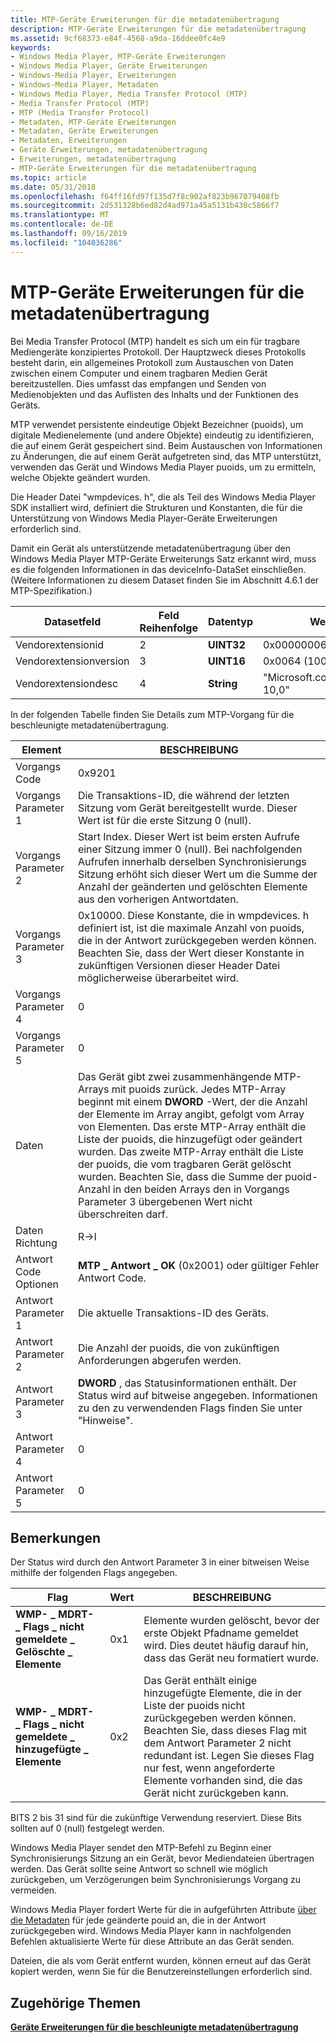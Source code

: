 ```yaml
---
title: MTP-Geräte Erweiterungen für die metadatenübertragung
description: MTP-Geräte Erweiterungen für die metadatenübertragung
ms.assetid: 9cf68373-e84f-4568-a9da-16ddee0fc4e9
keywords:
- Windows Media Player, MTP-Geräte Erweiterungen
- Windows Media Player, Geräte Erweiterungen
- Windows-Media Player, Erweiterungen
- Windows-Media Player, Metadaten
- Windows Media Player, Media Transfer Protocol (MTP)
- Media Transfer Protocol (MTP)
- MTP (Media Transfer Protocol)
- Metadaten, MTP-Geräte Erweiterungen
- Metadaten, Geräte Erweiterungen
- Metadaten, Erweiterungen
- Geräte Erweiterungen, metadatenübertragung
- Erweiterungen, metadatenübertragung
- MTP-Geräte Erweiterungen für die metadatenübertragung
ms.topic: article
ms.date: 05/31/2018
ms.openlocfilehash: f64ff16fd97f135d7f8c902af823b967079408fb
ms.sourcegitcommit: 2d531328b6ed82d4ad971a45a5131b430c5866f7
ms.translationtype: MT
ms.contentlocale: de-DE
ms.lasthandoff: 09/16/2019
ms.locfileid: "104036286"
---
```

# <a name="mtp-device-extensions-for-metadata-transfer"></a>MTP-Geräte Erweiterungen für die metadatenübertragung

Bei Media Transfer Protocol (MTP) handelt es sich um ein für tragbare Mediengeräte konzipiertes Protokoll. Der Hauptzweck dieses Protokolls besteht darin, ein allgemeines Protokoll zum Austauschen von Daten zwischen einem Computer und einem tragbaren Medien Gerät bereitzustellen. Dies umfasst das empfangen und Senden von Medienobjekten und das Auflisten des Inhalts und der Funktionen des Geräts.

MTP verwendet persistente eindeutige Objekt Bezeichner (puoids), um digitale Medienelemente (und andere Objekte) eindeutig zu identifizieren, die auf einem Gerät gespeichert sind. Beim Austauschen von Informationen zu Änderungen, die auf einem Gerät aufgetreten sind, das MTP unterstützt, verwenden das Gerät und Windows Media Player puoids, um zu ermitteln, welche Objekte geändert wurden.

Die Header Datei "wmpdevices. h", die als Teil des Windows Media Player SDK installiert wird, definiert die Strukturen und Konstanten, die für die Unterstützung von Windows Media Player-Geräte Erweiterungen erforderlich sind.

Damit ein Gerät als unterstützende metadatenübertragung über den Windows Media Player MTP-Geräte Erweiterungs Satz erkannt wird, muss es die folgenden Informationen in das deviceInfo-DataSet einschließen. (Weitere Informationen zu diesem Dataset finden Sie im Abschnitt 4.6.1 der MTP-Spezifikation.)



| Datasetfeld          | Feld Reihenfolge | Datentyp  | Wert                       |
|------------------------|-------------|------------|-----------------------------|
| Vendorextensionid      | 2           | **UINT32** | 0x00000006                  |
| Vendorextensionversion | 3           | **UINT16** | 0x0064 (100)                |
| Vendorextensiondesc    | 4           | **String** | "Microsoft.com/WMPPD: 10,0" |



 

In der folgenden Tabelle finden Sie Details zum MTP-Vorgang für die beschleunigte metadatenübertragung.



| Element                  | BESCHREIBUNG                                                                                                                                                                                                                                                                                                                                                                                                                                                                                            |
|-----------------------|--------------------------------------------------------------------------------------------------------------------------------------------------------------------------------------------------------------------------------------------------------------------------------------------------------------------------------------------------------------------------------------------------------------------------------------------------------------------------------------------------------|
| Vorgangs Code        | 0x9201                                                                                                                                                                                                                                                                                                                                                                                                                                                                                                 |
| Vorgangs Parameter 1 | Die Transaktions-ID, die während der letzten Sitzung vom Gerät bereitgestellt wurde. Dieser Wert ist für die erste Sitzung 0 (null).                                                                                                                                                                                                                                                                                                                                                                                       |
| Vorgangs Parameter 2 | Start Index. Dieser Wert ist beim ersten Aufrufe einer Sitzung immer 0 (null). Bei nachfolgenden Aufrufen innerhalb derselben Synchronisierungs Sitzung erhöht sich dieser Wert um die Summe der Anzahl der geänderten und gelöschten Elemente aus den vorherigen Antwortdaten.                                                                                                                                                                                                                                             |
| Vorgangs Parameter 3 | 0x10000. Diese Konstante, die in wmpdevices. h definiert ist, ist die maximale Anzahl von puoids, die in der Antwort zurückgegeben werden können. Beachten Sie, dass der Wert dieser Konstante in zukünftigen Versionen dieser Header Datei möglicherweise überarbeitet wird.                                                                                                                                                                                                                                                                                     |
| Vorgangs Parameter 4 | 0                                                                                                                                                                                                                                                                                                                                                                                                                                                                                                      |
| Vorgangs Parameter 5 | 0                                                                                                                                                                                                                                                                                                                                                                                                                                                                                                      |
| Daten                  | Das Gerät gibt zwei zusammenhängende MTP-Arrays mit puoids zurück. Jedes MTP-Array beginnt mit einem **DWORD** -Wert, der die Anzahl der Elemente im Array angibt, gefolgt vom Array von Elementen. Das erste MTP-Array enthält die Liste der puoids, die hinzugefügt oder geändert wurden. Das zweite MTP-Array enthält die Liste der puoids, die vom tragbaren Gerät gelöscht wurden. Beachten Sie, dass die Summe der puoid-Anzahl in den beiden Arrays den in Vorgangs Parameter 3 übergebenen Wert nicht überschreiten darf.<br/> |
| Daten Richtung        | R->I                                                                                                                                                                                                                                                                                                                                                                                                                                                                                                |
| Antwort Code Optionen | **MTP \_ Antwort \_ OK** (0x2001) oder gültiger Fehler Antwort Code.                                                                                                                                                                                                                                                                                                                                                                                                                                           |
| Antwort Parameter 1  | Die aktuelle Transaktions-ID des Geräts.                                                                                                                                                                                                                                                                                                                                                                                                                                                                   |
| Antwort Parameter 2  | Die Anzahl der puoids, die von zukünftigen Anforderungen abgerufen werden.                                                                                                                                                                                                                                                                                                                                                                                                                                   |
| Antwort Parameter 3  | **DWORD** , das Statusinformationen enthält. Der Status wird auf bitweise angegeben. Informationen zu den zu verwendenden Flags finden Sie unter "Hinweise".                                                                                                                                                                                                                                                                                                                                                                     |
| Antwort Parameter 4  | 0                                                                                                                                                                                                                                                                                                                                                                                                                                                                                                      |
| Antwort Parameter 5  | 0                                                                                                                                                                                                                                                                                                                                                                                                                                                                                                      |



 

## <a name="remarks"></a>Bemerkungen

Der Status wird durch den Antwort Parameter 3 in einer bitweisen Weise mithilfe der folgenden Flags angegeben.



| Flag                                             | Wert | BESCHREIBUNG                                                                                                                                                                                                                          |
|--------------------------------------------------|-------|--------------------------------------------------------------------------------------------------------------------------------------------------------------------------------------------------------------------------------------|
| **WMP- \_ MDRT- \_ Flags \_ nicht gemeldete \_ Gelöschte \_ Elemente** | 0x1   | Elemente wurden gelöscht, bevor der erste Objekt Pfadname gemeldet wird. Dies deutet häufig darauf hin, dass das Gerät neu formatiert wurde.                                                                                                           |
| **WMP- \_ MDRT- \_ Flags \_ nicht gemeldete \_ hinzugefügte \_ Elemente**   | 0x2   | Das Gerät enthält einige hinzugefügte Elemente, die in der Liste der puoids nicht zurückgegeben werden können. Beachten Sie, dass dieses Flag mit dem Antwort Parameter 2 nicht redundant ist. Legen Sie dieses Flag nur fest, wenn angeforderte Elemente vorhanden sind, die das Gerät nicht zurückgeben kann. |



 

BITS 2 bis 31 sind für die zukünftige Verwendung reserviert. Diese Bits sollten auf 0 (null) festgelegt werden.

Windows Media Player sendet den MTP-Befehl zu Beginn einer Synchronisierungs Sitzung an ein Gerät, bevor Mediendateien übertragen werden. Das Gerät sollte seine Antwort so schnell wie möglich zurückgeben, um Verzögerungen beim Synchronisierungs Vorgang zu vermeiden.

Windows Media Player fordert Werte für die in aufgeführten Attribute [über die Metadaten](about-the-metadata.md) für jede geänderte pouid an, die in der Antwort zurückgegeben wird. Windows Media Player kann in nachfolgenden Befehlen aktualisierte Werte für diese Attribute an das Gerät senden.

Dateien, die als vom Gerät entfernt wurden, können erneut auf das Gerät kopiert werden, wenn Sie für die Benutzereinstellungen erforderlich sind.

## <a name="related-topics"></a>Zugehörige Themen

<dl> <dt>

[**Geräte Erweiterungen für die beschleunigte metadatenübertragung**](device-extensions-for-accelerated-metadata-transfer.md)
</dt> </dl>

 

 





